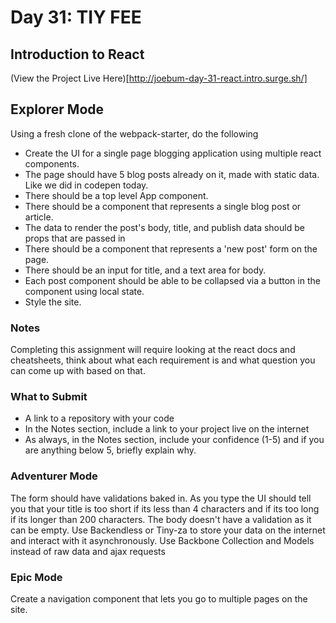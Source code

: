# Day 31: TIY FEE
## Introduction to React

(View the Project Live Here)[http://joebum-day-31-react.intro.surge.sh/]

## Explorer Mode

Using a fresh clone of the webpack-starter, do the following
* Create the UI for a single page blogging application using multiple react components.
* The page should have 5 blog posts already on it, made with static data. Like we did in codepen today.
* There should be a top level App component.
* There should be a component that represents a single blog post or article.
* The data to render the post's body, title, and publish data should be props that are passed in
* There should be a component that represents a 'new post' form on the page.
* There should be an input for title, and a text area for body.
* Each post component should be able to be collapsed via a button in the component using local state.
* Style the site.

### Notes

Completing this assignment will require looking at the react docs and cheatsheets, think about what each requirement is and what question you can come up with based on that.

### What to Submit

* A link to a repository with your code
* In the Notes section, include a link to your project live on the internet
* As always, in the Notes section, include your confidence (1-5) and if you are anything below 5, briefly explain why.

### Adventurer Mode

The form should have validations baked in. As you type the UI should tell you that your title is too short if its less than 4 characters and if its too long if its longer than 200 characters.
The body doesn't have a validation as it can be empty.
Use Backendless or Tiny-za to store your data on the internet and interact with it asynchronously.
Use Backbone Collection and Models instead of raw data and ajax requests

### Epic Mode

Create a navigation component that lets you go to multiple pages on the site.
